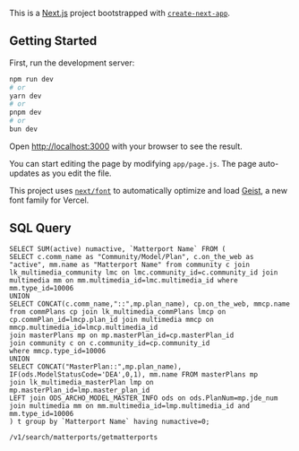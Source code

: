 This is a [Next.js](https://nextjs.org) project bootstrapped with [`create-next-app`](https://nextjs.org/docs/app/api-reference/cli/create-next-app).

## Getting Started

First, run the development server:

```bash
npm run dev
# or
yarn dev
# or
pnpm dev
# or
bun dev
```

Open [http://localhost:3000](http://localhost:3000) with your browser to see the result.

You can start editing the page by modifying `app/page.js`. The page auto-updates as you edit the file.

This project uses [`next/font`](https://nextjs.org/docs/app/building-your-application/optimizing/fonts) to automatically optimize and load [Geist](https://vercel.com/font), a new font family for Vercel.

## SQL Query

```
SELECT SUM(active) numactive, `Matterport Name` FROM (
SELECT c.comm_name as "Community/Model/Plan", c.on_the_web as "active", mm.name as "Matterport Name" from community c join lk_multimedia_community lmc on lmc.community_id=c.community_id join multimedia mm on mm.multimedia_id=lmc.multimedia_id where mm.type_id=10006
UNION 
SELECT CONCAT(c.comm_name,"::",mp.plan_name), cp.on_the_web, mmcp.name from commPlans cp join lk_multimedia_commPlans lmcp on cp.commPlan_id=lmcp.plan_id join multimedia mmcp on mmcp.multimedia_id=lmcp.multimedia_id 
join masterPlans mp on mp.masterPlan_id=cp.masterPlan_id
join community c on c.community_id=cp.community_id
where mmcp.type_id=10006
UNION 
SELECT CONCAT("MasterPlan::",mp.plan_name), IF(ods.ModelStatusCode='DEA',0,1), mm.name FROM masterPlans mp
join lk_multimedia_masterPlan lmp on mp.masterPlan_id=lmp.master_plan_id 
LEFT join ODS_ARCHO_MODEL_MASTER_INFO ods on ods.PlanNum=mp.jde_num 
join multimedia mm on mm.multimedia_id=lmp.multimedia_id and mm.type_id=10006  
) t group by `Matterport Name` having numactive=0;
```


`/v1/search/matterports/getmatterports`
